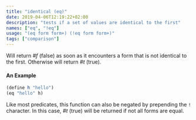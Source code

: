 ```yaml
---
title: "identical (eq)"
date: 2019-04-06T12:19:22+02:00
description: "tests if a set of values are identical to the first"
names: ["eq", "!eq"]
usage: "(eq form form+) (!eq form form+)"
tags: ["comparison"]
---
```

Will return _#f_ (false) as soon as it encounters a form that is not identical to the first. Otherwise will return _#t_ (true).

#### An Example

~~~scheme
(define h "hello")
(eq "hello" h)
~~~

Like most predicates, this function can also be negated by prepending the `!` character. In this case, _#t_ (true) will be returned if not all forms are equal.
